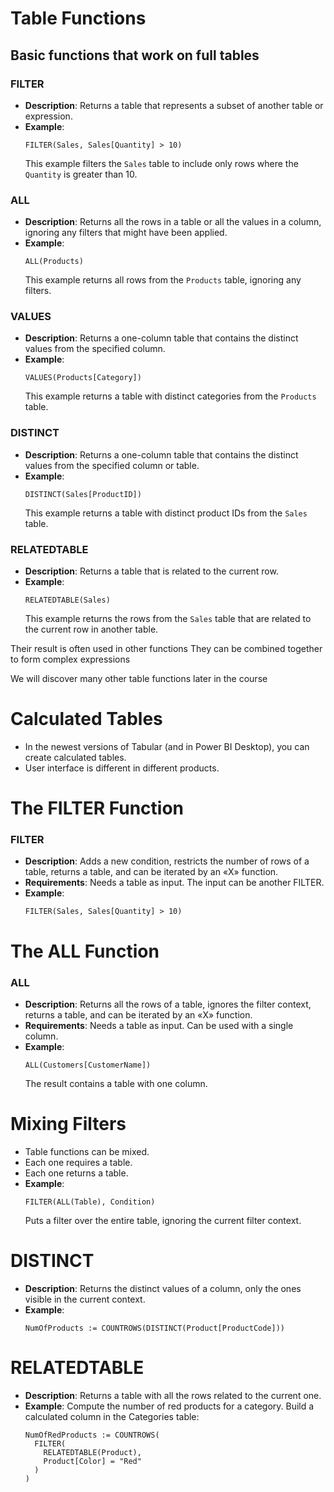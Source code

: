 # Table Functions

## Basic functions that work on full tables

### FILTER
- **Description**: Returns a table that represents a subset of another table or expression.
- **Example**: 
  ```DAX
  FILTER(Sales, Sales[Quantity] > 10)
  ```
  This example filters the `Sales` table to include only rows where the `Quantity` is greater than 10.

### ALL
- **Description**: Returns all the rows in a table or all the values in a column, ignoring any filters that might have been applied.
- **Example**: 
  ```DAX
  ALL(Products)
  ```
  This example returns all rows from the `Products` table, ignoring any filters.

### VALUES
- **Description**: Returns a one-column table that contains the distinct values from the specified column.
- **Example**: 
  ```DAX
  VALUES(Products[Category])
  ```
  This example returns a table with distinct categories from the `Products` table.

### DISTINCT
- **Description**: Returns a one-column table that contains the distinct values from the specified column or table.
- **Example**: 
  ```DAX
  DISTINCT(Sales[ProductID])
  ```
  This example returns a table with distinct product IDs from the `Sales` table.

### RELATEDTABLE
- **Description**: Returns a table that is related to the current row.
- **Example**: 
  ```DAX
  RELATEDTABLE(Sales)
  ```
  This example returns the rows from the `Sales` table that are related to the current row in another table.

Their result is often used in other functions
They can be combined together to form complex expressions

We will discover many other table functions later in the course

# Calculated Tables
- In the newest versions of Tabular (and in Power BI Desktop), you can create calculated tables.
- User interface is different in different products.

# The FILTER Function
### FILTER
- **Description**: Adds a new condition, restricts the number of rows of a table, returns a table, and can be iterated by an «X» function.
- **Requirements**: Needs a table as input. The input can be another FILTER.
- **Example**: 
  ```DAX
  FILTER(Sales, Sales[Quantity] > 10)
  ```

# The ALL Function
### ALL
- **Description**: Returns all the rows of a table, ignores the filter context, returns a table, and can be iterated by an «X» function.
- **Requirements**: Needs a table as input. Can be used with a single column.
- **Example**: 
  ```DAX
  ALL(Customers[CustomerName])
  ```
  The result contains a table with one column.

# Mixing Filters
- Table functions can be mixed.
- Each one requires a table.
- Each one returns a table.
- **Example**: 
  ```DAX
  FILTER(ALL(Table), Condition)
  ```
  Puts a filter over the entire table, ignoring the current filter context.

# DISTINCT
- **Description**: Returns the distinct values of a column, only the ones visible in the current context.
- **Example**: 
  ```DAX
  NumOfProducts := COUNTROWS(DISTINCT(Product[ProductCode]))
  ```

# RELATEDTABLE
- **Description**: Returns a table with all the rows related to the current one.
- **Example**: Compute the number of red products for a category. Build a calculated column in the Categories table:
  ```DAX
  NumOfRedProducts := COUNTROWS(
    FILTER(
      RELATEDTABLE(Product),
      Product[Color] = "Red"
    )
  )
  ```
